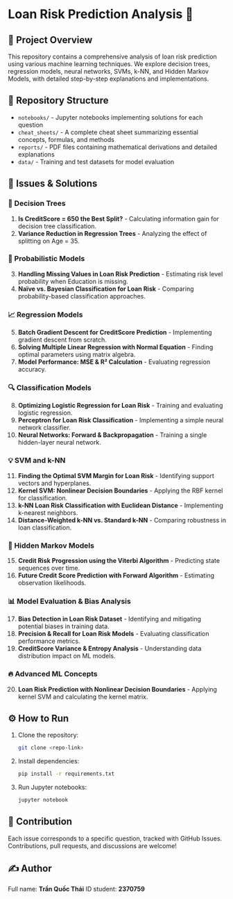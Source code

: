 # Loan Risk Prediction Analysis 🚀

## 📌 Project Overview
This repository contains a comprehensive analysis of loan risk prediction using various machine learning techniques. We explore decision trees, regression models, neural networks, SVMs, k-NN, and Hidden Markov Models, with detailed step-by-step explanations and implementations.

## 📂 Repository Structure
- `notebooks/` - Jupyter notebooks implementing solutions for each question
- `cheat_sheets/` - A complete cheat sheet summarizing essential concepts, formulas, and methods
- `reports/` - PDF files containing mathematical derivations and detailed explanations
- `data/` - Training and test datasets for model evaluation

## 📝 Issues & Solutions
### 🌳 Decision Trees
1. **Is CreditScore = 650 the Best Split?** - Calculating information gain for decision tree classification.
2. **Variance Reduction in Regression Trees** - Analyzing the effect of splitting on Age = 35.

### 🎲 Probabilistic Models
3. **Handling Missing Values in Loan Risk Prediction** - Estimating risk level probability when Education is missing.
4. **Naïve vs. Bayesian Classification for Loan Risk** - Comparing probability-based classification approaches.

### 📈 Regression Models
5. **Batch Gradient Descent for CreditScore Prediction** - Implementing gradient descent from scratch.
6. **Solving Multiple Linear Regression with Normal Equation** - Finding optimal parameters using matrix algebra.
7. **Model Performance: MSE & R² Calculation** - Evaluating regression accuracy.

### 🔍 Classification Models
8. **Optimizing Logistic Regression for Loan Risk** - Training and evaluating logistic regression.
9. **Perceptron for Loan Risk Classification** - Implementing a simple neural network classifier.
10. **Neural Networks: Forward & Backpropagation** - Training a single hidden-layer neural network.

### 💡 SVM and k-NN
11. **Finding the Optimal SVM Margin for Loan Risk** - Identifying support vectors and hyperplanes.
12. **Kernel SVM: Nonlinear Decision Boundaries** - Applying the RBF kernel for classification.
13. **k-NN Loan Risk Classification with Euclidean Distance** - Implementing k-nearest neighbors.
14. **Distance-Weighted k-NN vs. Standard k-NN** - Comparing robustness in loan classification.

### 🔄 Hidden Markov Models
15. **Credit Risk Progression using the Viterbi Algorithm** - Predicting state sequences over time.
16. **Future Credit Score Prediction with Forward Algorithm** - Estimating observation likelihoods.

### 📊 Model Evaluation & Bias Analysis
17. **Bias Detection in Loan Risk Dataset** - Identifying and mitigating potential biases in training data.
18. **Precision & Recall for Loan Risk Models** - Evaluating classification performance metrics.
19. **CreditScore Variance & Entropy Analysis** - Understanding data distribution impact on ML models.

### 🔥 Advanced ML Concepts
20. **Loan Risk Prediction with Nonlinear Decision Boundaries** - Applying kernel SVM and calculating the kernel matrix.

## ⚙️ How to Run
1. Clone the repository:
   ```sh
   git clone <repo-link>
   ```
2. Install dependencies:
   ```sh
   pip install -r requirements.txt
   ```
3. Run Jupyter notebooks:
   ```sh
   jupyter notebook
   ```

## 🤝 Contribution
Each issue corresponds to a specific question, tracked with GitHub Issues. Contributions, pull requests, and discussions are welcome!

## ✍️ Author
Full name: **Trần Quốc Thái**
ID student: **2370759**
